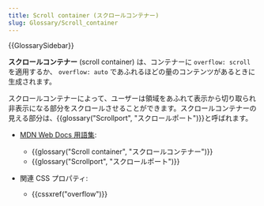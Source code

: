 ```yaml
---
title: Scroll container (スクロールコンテナー)
slug: Glossary/Scroll_container
---
```


{{GlossarySidebar}}

**スクロールコンテナー** (scroll container) は、コンテナーに `overflow: scroll` を適用するか、 `overflow: auto` であふれるほどの量のコンテンツがあるときに生成されます。

スクロールコンテナーによって、ユーザーは領域をあふれて表示から切り取られ非表示になる部分をスクロールさせることができます。スクロールコンテナーの見える部分は、{{glossary("Scrollport", "スクロールポート")}}と呼ばれます。

- [MDN Web Docs 用語集](/ja/docs/Glossary):

  - {{glossary("Scroll container", "スクロールコンテナー")}}
  - {{glossary("Scrollport", "スクロールポート")}}

- 関連 CSS プロパティ:

  - {{cssxref("overflow")}}

